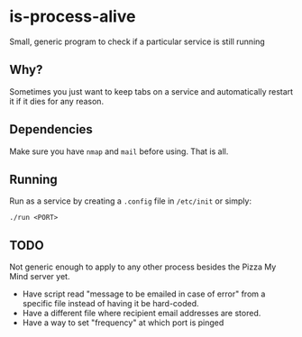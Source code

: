 # is-process-alive
Small, generic program to check if a particular service is still running

## Why?
Sometimes you just want to keep tabs on a service and automatically restart it if it dies for any reason.

## Dependencies
Make sure you have `nmap` and `mail` before using. That is all.

## Running
Run as a service by creating a `.config` file in `/etc/init`
or simply:

```
./run <PORT>
```

## TODO
Not generic enough to apply to any other process besides the Pizza My Mind server yet.

- Have script read "message to be emailed in case of error" from a specific file instead of having it be hard-coded.
- Have a different file where recipient email addresses are stored.
- Have a way to set "frequency" at which port is pinged

